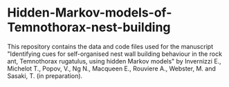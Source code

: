 # Hidden-Markov-models-of-Temnothorax-nest-building
This repository contains the data and code files used for the manuscript "Identifying cues for self-organised nest wall building behaviour in the rock ant, Temnothorax rugatulus, using hidden Markov models" by Invernizzi E., Michelot T., Popov, V., Ng N., Macqueen E., Rouviere A., Webster, M. and Sasaki, T. (in preparation).
